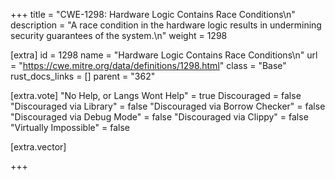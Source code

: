 +++
title = "CWE-1298: Hardware Logic Contains Race Conditions\n"
description = "A race condition in the hardware logic results in undermining security guarantees of the system.\n"
weight = 1298

[extra]
id = 1298
name = "Hardware Logic Contains Race Conditions\n"
url = "https://cwe.mitre.org/data/definitions/1298.html"
class = "Base"
rust_docs_links = []
parent = "362"

[extra.vote]
"No Help, or Langs Wont Help" = true
Discouraged = false
"Discouraged via Library" = false
"Discouraged via Borrow Checker" = false
"Discouraged via Debug Mode" = false
"Discouraged via Clippy" = false
"Virtually Impossible" = false

[extra.vector]

+++
